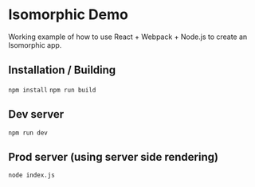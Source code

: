 # Isomorphic Demo

Working example of how to use React + Webpack + Node.js to create an Isomorphic app.

## Installation / Building

`npm install`
`npm run build`

## Dev server
`npm run dev`

## Prod server (using server side rendering)
`node index.js`
